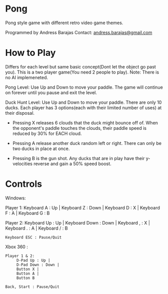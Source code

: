 Pong
====

Pong style game with different retro video game themes.

Programmed by Andress Barajas
Contact: andress.barajas@gmail.com


How to Play
============

Differs for each level but same basic concept(Dont let the object go past you). This is a two player game(You need 2 people to play). 
Note: There is no AI implemeneted.

Pong Level:
Use Up and Down to move your paddle. The game will continue on forever until you pause and exit the level.

Duck Hunt Level:
Use Up and Down to move your paddle. There are only 10 ducks. Each player has 3 options(each with their limited number of uses) 
at their disposal.

- Pressing X releases 6 clouds that the duck might bounce off of. When the opponent's paddle touches the clouds,
their paddle speed is reduced by 30% for EACH cloud.

- Pressing A release another duck random left or right. There can only be two ducks in place at once.

- Pressing B is the gun shot. Any ducks that are in play have their y-velocities reverse and gain a 50% speed boost.


Controls 
========

Windows:

   Player 1:
         Keyboard A : Up |
		 Keyboard Z : Down |
		 Keyboard D : X |
		 Keyboard F : A |
		 Keyboard G : B
		 
   Player 2:
		 Keyboard Up : Up |
		 Keyboard Down : Down |
		 Keyboard , : X |
		 Keyboard . : A |
		 Keyboard / : B
	
	Keyboard ESC : Pause/Quit
	
Xbox 360 :

    Player 1 & 2:
         D-Pad Up : Up |
		 D-Pad Down : Down |
		 Button X |
		 Button A |
		 Button B
	
	Back, Start : Pause/Quit
		 